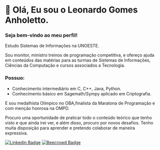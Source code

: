 # 👋 Olá, Eu sou o Leonardo Gomes Anholetto.

### Seja bem-vindo ao meu perfil!

Estudo Sistemas de Informações na UNOESTE.

Sou monitor, ministro treinos de programação competitiva, e ofereço ajuda em conteúdos das matérias para as turmas de Sistemas de Informações, Ciências da Computação e cursos associados a Tecnologia.

### Possuo:
- Conhecimento intermediário em C, C++, Java, Python. 
- Conhecimento básico em Sagemath/Sympy aplicado em Criptografia. 

E sou medalhista Olímpico no OBA,finalista da Maratona de Programação e  com menção honrosa na OMPD.

Procuro uma oportunidade de praticar todo o conteúdo teórico que tenho visto e que ainda irei ver, e
além disso, procuro por novos desafios. Tenho muita disposição para aprender e pretendo colaborar
de maneira expressiva.

[![Linkedin Badge](https://img.shields.io/badge/-Leonardo%20Anholetto-00CED1?style=flat-square&logo=Linkedin&logoColor=white&link=https://www.linkedin.com/in/leonardo-gomes-anholetto-8372a9252/)](https://www.linkedin.com/in/leonardo-gomes-anholetto-8372a9252/) 
[![Beecrowd Badge](https://img.shields.io/badge/-Beecrowd%20Ranking-00CED1?style=flat-square&logo=URI&logoColor=white&link=https://www.beecrowd.com.br/judge/pt/profile/575340?origem=1)](https://www.beecrowd.com.br/judge/pt/profile/575340?origem=1)
